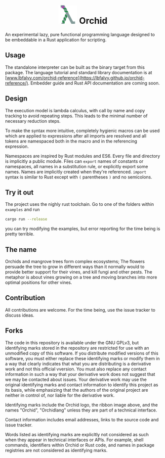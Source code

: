 <h1 align="center">
  <img src="icon.svg" alt="logo" height="60px">
  Orchid
</h1>

An experimental lazy, pure functional programming language designed to be embeddable in a Rust application for scripting.

## Usage

The standalone interpreter can be built as the binary target from this package. The language tutorial and standard library documentation is at [www.lbfalvy.com/orchid-reference](https://lbfalvy.github.io/orchid-reference/). Embedder guide and Rust API documentation are coming soon.

## Design

The execution model is lambda calculus, with call by name and copy tracking to avoid repeating steps. This leads to the minimal number of necessary reduction steps.

To make the syntax more intuitive, completely hygienic macros can be used which are applied to expressions after all imports are resolved and all tokens are namespaced both in the macro and in the referencing expression.

Namespaces are inspired by Rust modules and ES6. Every file and directory is implicitly a public module. Files can `export` names of constants or namespaces, all names in a substitution rule, or explicitly export some names. Names are implicitly created when they're referenced. `import` syntax is similar to Rust except with `(` parentheses `)` and no semicolons.

## Try it out

The project uses the nighly rust toolchain. Go to one of the folders within `examples` and run

```sh
cargo run --release
```

you can try modifying the examples, but error reporting for the time being is pretty terrible.

## The name

Orchids and mangrove trees form complex ecosystems; The flowers persuade the tree to grow in different ways than it normally would to provide better support for their vines, and kill fungi and other pests. The metaphor is about vines growing on a tree and moving branches into more optimal positions for other vines.

## Contribution

All contributions are welcome. For the time being, use the issue tracker to discuss ideas.

## Forks

The code in this repository is available under the GNU GPLv3, but identifying marks stored in the repository are restricted for use with an unmodified copy of this software. If you distribute modified versions of this software, you must either replace these identifying marks or modify them in a way that clearly indicates that what you are distributing is a derivative work and not this official vversion. You must also replace any contact information in such a way that your derivative work does not suggest that we may be contacted about issues. Your derivative work may use the original identifying marks and contact information to identify this project as its basis, while emphasizing that the authors of the original project are neither in control of, nor liable for the derivative work.

Identifying marks include the Orchid logo, the ribbon image above, and the names "Orchid", "Orchidlang" unless they are part of a technical interface.

Contact information includes email addresses, links to the source code and issue tracker.

Words listed as identifying marks are explicltly not considered as such when they appear in technical interfaces or APIs. For example, shell commands, identifiers within Orchid or Rust code, and names in package registries are not considered as identifying marks.

